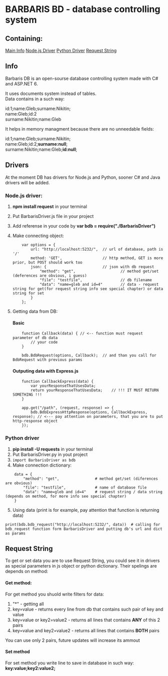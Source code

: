 # BARBARIS BD - database controlling system
## Containing:
[Main Info](#info)
[Node.js Driver](#node_driver)
[Python Driver](#python_driver)
[Request String](#request_string)


## Info<a name="info"></a>
Barbaris DB is an open-sourse database controlling system made with C# and ASP.NET 6.<br>

It uses documents system instead of tables. <br>
Data contains in a such way:<br>

id:1;name:Gleb;surname:Nikitin;<br>
name:Gleb;id:2<br>
surname:Nikitin;name:Gleb

It helps in memory managment because there are no unneedable fields:

id:1;name:Gleb;surname:Nikitin;<br>
name:Gleb;id:2;<b>surname:null</b>;<br>
surname:Nikitin;name:Gleb;<b>id:null</b>;

## Drivers
At the moment DB has drivers for Node.js and Python, sooner C# and Java drivers will be added.

### Node.js driver<a name="node_driver">:
1) <b>npm install request</b> in your terminal
2) Put BarbarisDriver.js file in your project
3) Add referense in your code by <b>var bdb = require("./BarbarisDriver")</b>
4) Make connecting object:
    ```
        var options = {
            url: "http://localhost:5232/",  // url of database, path is '/'
            method: 'GET',                  // http method, GET is more prior, but POST should work too
            json: {                         // json with db request
                "method": "get",                    // method get/set (deferences are obvious, i guess)
                "file": "testfile",                 // db filename
                "data": "name=gleb and id=4"        // data - request string for get(for request string info see special chapter) or data string for set
            }	
        };
    ```
    
5) Getting data from DB:
    #### Basic
    ```
        function Callback(data) { // <-- function must request parameter of db data
	        // your code
        }

        bdb.BdbRequest(options, Callback);  // and than you call for BdbRequest with previous params
    ```
    
    #### Outputing data with Express.js
    ```
        function CallbackExpress(data) {
            var yourResponseThatUsesData;
            return yourResponseThatUsesData;    // !!! IT MUST RETURN SOMETHING !!!
        }

        app.get("/path", (request, response) => {
            bdb.BdbExpressHttpResponse(options, CallbackExpress, response); // <--- pay attention on parameters, that you are to put http-response object
        });
    ```
    
    
### Python driver<a name="python_driver"></a>

1) <b>pip install -U requests</b> in your terminal
2) Put BarbarisDriver.py in yout project
3) ```import BarbarisDriver as bdb```
4) Make connection dictionary:
```
    data = {
        "method": "get",                # method get/set (diferences are obvious)
        "file": "testfile",             # name of database file
        "data": "name=gleb and id=4"    # request string / data string (depends on method, for more info see special chapter)
    }
```
5) Using data (print is for example, pay attention that function is returning data) 
```
print(bdb.bdb_request("http://localhost:5232/", data))  # calling for bdb_request function form BarbarisDriver and putting db's url and dict as params
```

## Request String <a name="request_string"></a>
To get or set data you are to use Request String, you could see it in drivers as special parameters in js object or python dictionary. Their spelings are depends on method:
#### Get method:
For get method you shuold write filters for data:
1) "*" - getting all
2) key=value - returns every line from db that contains such pair of key and value
3) key=value or key2=value2 - returns all lines that contains <b>ANY</b> of this 2 pairs
4) key=value and key2=value2 - returns all lines that contains <b>BOTH</b> pairs

You can use only 2 pairs, future updates will increase its ammout

#### Set method
For set method you write line to save in database in such way: <b>key:value;key2:value2;</b>
